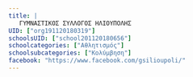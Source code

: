 ```yaml
---
title: |
   ΓΥΜΝΑΣΤΙΚΟΣ ΣΥΛΛΟΓΟΣ ΗΛΙΟΥΠΟΛΗΣ
UID: ["org191120180319"]
schoolsUID: ["school201120180656"]
schoolcategories: ["Αθλητισμός"]
schoolsubcategories: ["Κολύμβηση"]
facebook: "https://www.facebook.com/gsilioupoli/"
---
```



